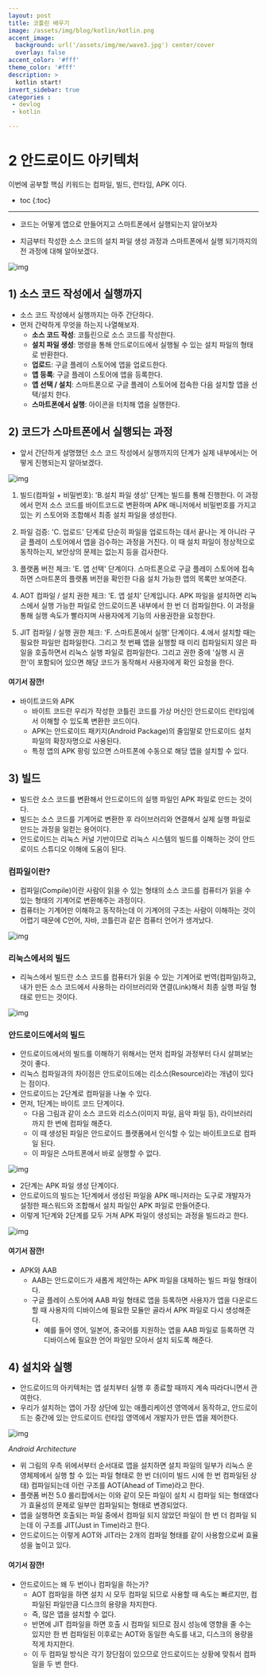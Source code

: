 ```yaml
---
layout: post
title: 코틀린 배우기
image: /assets/img/blog/kotlin/kotlin.png
accent_image: 
  background: url('/assets/img/me/wave3.jpg') center/cover
  overlay: false
accent_color: '#fff'
theme_color: '#fff'
description: >
  kotlin start!
invert_sidebar: true
categories :
 - devlog	
 - kotlin

---
```


# 2 안드로이드 아키텍처 

이번에 공부할 핵심 키워드는 컴파일, 빌드, 런타임, APK 이다.

* toc
{:toc}


****

- 코드는 어떻게 앱으로 만들어지고 스마트폰에서 실행되는지 알아보자

- 지금부터 작성한 소스 코드의 설치 파일 생성 과정과 스마트폰에서 실행 되기까지의 전 과정에 대해 알아보겠다.

![img](https://190938973-files.gitbook.io/~/files/v0/b/gitbook-x-prod.appspot.com/o/spaces%2Fa4oGyVd5h5iQeplBqkqY%2Fuploads%2FM78Jxo6iGQPLBMCYdvvT%2Fimage.png?alt=media&token=9ab02591-9a8e-4fb7-9ad7-b80b65a19341)

## 1) 소스 코드 작성에서 실행까지

- 소스 코드 작성에서 실행까지는 아주 간단하다.
- 먼저 간략하게 무엇을 하는지 나열해보자.
  - **소스 코드 작성**: 코틀린으로 소스 코드를 작성한다.
  - **설치 파일 생성**: 명령을 통해 안드로이드에서 실행될 수 있는 설치 파일의 형태로 반환한다.
  - **업로드**: 구글 플레이 스토어에 앱을 업로드한다.
  - **앱 등록**: 구글 플레이 스토어에 앱을 등록한다.
  - **앱 선택 / 설치**: 스마트폰으로 구글 플레이 스토어에 접속한 다음 설치할 앱을 선택/설치 한다.
  - **스마트폰에서 실행**: 아이콘을 터치해 앱을 실행한다.

## 2) 코드가 스마트폰에서 실행되는 과정

- 앞서 간단하게 설명했던 소스 코드 작성에서 실행까지의 단계가 실제 내부에서는 어떻게 진행되는지 알아보겠다.

![img](https://190938973-files.gitbook.io/~/files/v0/b/gitbook-x-prod.appspot.com/o/spaces%2Fa4oGyVd5h5iQeplBqkqY%2Fuploads%2F6Q5rb2Nw3tMSQAxvpmIb%2Fimage.png?alt=media&token=e57b188c-a37b-4293-b305-e7d5d5f0e9a7)

1. 빌드(컴파일 + 비밀번호): 'B.설치 파일 생성' 단계는 빌드를 통해 진행한다. 이 과정에서 먼저 소스 코드를 바이트코드로 변환하며 APK 매니저에서 비밀번호를 가지고 있는 키 스토어와 조합해서 최종 설치 파일을 생성한다.

2. 파일 검증: 'C. 업로드' 단계로 단순히 파일을 업로드하는 데서 끝나는 게 아니라 구글 플레이 스토어에서 앱을 검수하는 과정을 거친다. 이 때 설치 파일이 정상적으로 동작하는지, 보안상의 문제는 없는지 등을 검사한다.

3. 플랫폼 버전 체크: 'E. 앱 선택' 단계이다. 스마트폰으로 구글 플레이 스토어에 접속하면 스마트폰의 플랫폼 버전을 확인한 다음 설치 가능한 앱의 목록만 보여준다.

4. AOT 컴파일 / 설치 권한 체크: 'E. 앱 설치' 단계입니다. APK 파일을 설치하면 리눅스에서 실행 가능한 파일로 안드로이드폰 내부에서 한 번 더 컴파일한다. 이 과정을 통해 실행 속도가 빨라지며 사용자에게 기능의 사용권한을 요청한다.

5. JIT 컴파일 / 실행 권한 체크: 'F. 스마트폰에서 실행' 단계이다. 4.에서 설치할 때는 필요한 파일만 컴파일한다. 그리고 첫 번째 앱을 실행할 때 미리 컴파일되지 않은 파일을 호출하면서 리눅스 실행 파일로 컴파일한다. 그리고 권한 중에 '실행 시 권한'이 포함되어 있으면 해당 코드가 동작해서 사용자에게 확인 요청을 한다.

#### 여기서 잠깐!

- 바이트코드와 APK
  - 바이트 코드란 우리가 작성한 코틀린 코드를 가상 머신인 안드로이드 런타임에서 이해할 수 있도록 변환한 코드이다.
  - APK는 안드로이드 패키지(Android Package)의 줄임말로 안드로이드 설치 파일의 확장자명으로 사용된다.
  - 특정 앱의 APK 팡링 있으면 스마트폰에 수동으로 해당 앱을 설치할 수 있다.

## 3) 빌드

- 빌드란 소스 코드를 변환해서 안드로이드의 실행 파일인 APK 파일로 만드는 것이다.
- 빌드는 소스 코드를 기계어로 변환한 후 라이브러리와 연결해서 실제 실행 파일로 만드는 과정을 일컫는 용어이다.
- 안드로이드는 리눅스 커널 기반이므로 리눅스 시스템의 빌드를 이해하는 것이 안드로이드 스튜디오 이해에 도움이 된다.

### 컴파일이란?

- 컴파일(Compile)이란 사람이 읽을 수 있는 형태의 소스 코드를 컴퓨터가 읽을 수 있는 형태의 기계어로 변환해주는 과정이다.
- 컴퓨터는 기계어만 이해하고 동작하는데 이 기계어의 구조는 사람이 이해하는 것이 어렵기 때문에 C언어, 자바, 코틀린과 같은 컴퓨터 언어가 생겨났다.

![img](https://190938973-files.gitbook.io/~/files/v0/b/gitbook-x-prod.appspot.com/o/spaces%2Fa4oGyVd5h5iQeplBqkqY%2Fuploads%2FCd3meGTpp5drlGu0oXJy%2Fimage.png?alt=media&token=d175e855-5dcf-4afd-839e-9b0a80214277)

### 리눅스에서의 빌드

- 리눅스에서 빌드란 소스 코드를 컴퓨터가 읽을 수 있는 기계어로 번역(컴파일)하고, 내가 만든 소스 코드에서 사용하는 라이브러리와 연결(Link)해서 최종 실행 파일 형태로 만드는 것이다.

![img](https://190938973-files.gitbook.io/~/files/v0/b/gitbook-x-prod.appspot.com/o/spaces%2Fa4oGyVd5h5iQeplBqkqY%2Fuploads%2FB9JETJAlpSrXGMd5yUQh%2Fimage.png?alt=media&token=a0b67bdf-d378-4a94-95b3-d78e6b4de0db)

### 안드로이드에서의 빌드

- 안드로이드에서의 빌드를 이해하기 위해서는 먼저 컴파일 과정부터 다시 살펴보는 것이 좋다.
- 리눅스 컴파일과의 차이점은 안드로이드에는 리소스(Resource)라는 개념이 있다는 점이다.
- 안드로이드는 2단계로 컴파일을 나눌 수 있다.
- 먼저, 1단계는 바이트 코드 단계이다.
  - 다음 그림과 같이 소스 코드와 리소스(이미지 파일, 음악 파일 등), 라이브러리까지 한 번에 컴파일 해준다.
  - 이 때 생성된 파일은 안드로이드 플랫폼에서 인식할 수 있는 바이트코드로 컴파일 된다.
  - 이 파일은 스마트폰에서 바로 실행할 수 없다.

![img](https://190938973-files.gitbook.io/~/files/v0/b/gitbook-x-prod.appspot.com/o/spaces%2Fa4oGyVd5h5iQeplBqkqY%2Fuploads%2FkylfHFazbJUll0Mz6FEW%2Fimage.png?alt=media&token=11d43acd-ea50-4b3d-8e39-4a0c348027b6)

- 2단계는 APK 파일 생성 단계이다.
- 안드로이드의 빌드는 1단계에서 생성된 파일을 APK 매니저라는 도구로 개발자가 설정한 패스워드와 조합해서 설치 파일인 APK 파일로 만들어준다.
- 이렇게 1단계와 2단계를 모두 거쳐 APK 파일이 생성되는 과정을 빌드라고 한다.

![img](https://190938973-files.gitbook.io/~/files/v0/b/gitbook-x-prod.appspot.com/o/spaces%2Fa4oGyVd5h5iQeplBqkqY%2Fuploads%2FGcvEeCdL1nsiKcjNueQp%2Fimage.png?alt=media&token=8664225c-7cff-46cc-bfc3-0129650d57ab)

#### 여기서 잠깐!

- APK와 AAB
  - AAB는 안드로이드가 새롭게 제안하는 APK 파일을 대체하는 빌드 파일 형태이다.
  - 구글 플레이 스토어에 AAB 파일 형태로 앱을 등록하면 사용자가 앱을 다운로드 할 때 사용자의 디바이스에 필요한 모듈만 골라서 APK 파일로 다시 생성해준다.
    - 예를 들어 영어, 일본어, 중국어를 지원하는 앱을 AAB 파일로 등록하면 각 디바이스에 필요한 언어 파일만 모아서 설치 되도록 해준다.

## 4) 설치와 실행

- 안드로이드의 아키텍처는 앱 설치부터 실행 후 종료할 때까지 계속 따라다니면서 관여한다.
- 우리가 설치하는 앱이 가장 상단에 있는 애플리케이션 영역에서 동작하고, 안드로이드는 중간에 있는 안드로이드 런타임 영역에서 개발자가 만든 앱을 제어한다.

![img](https://190938973-files.gitbook.io/~/files/v0/b/gitbook-x-prod.appspot.com/o/spaces%2Fa4oGyVd5h5iQeplBqkqY%2Fuploads%2Fq52cYviU072JuuQUrZbO%2Fimage.png?alt=media&token=dfc06db8-f648-41ee-99bd-70e840228304)

*Android Architecture*

- 위 그림의 우측 위에서부터 순서대로 앱을 설치하면 설치 파일의 일부가 리눅스 운영체제에서 실행 할 수 있는 파일 형태로 한 번 더(이미 빌드 시에 한 번 컴파일된 상태) 컴파일되는데 이런 구조를 AOT(Ahead of Time)라고 한다.
- 플랫폼 버전 5.0 롤리팝에서는 이와 같이 모든 파일이 설치 시 컴파일 되는 형태였다가 효율성의 문제로 일부만 컴파일되는 형태로 변경되었다.
- 앱을 실행하면 호출되는 파일 중에서 컴파일 되지 않았던 파일이 한 번 더 컴파일 되는데 이 구조를 JIT(Just in Time)라고 한다.
- 안드로이드는 이렇게 AOT와 JIT라는 2개의 컴파일 형태를 같이 사용함으로써 효율성을 높이고 있다.

#### 여기서 잠깐!

- 안드로이드는 왜 두 번이나 컴파일을 하는가?
  - AOT 컴파일을 하면 설치 시 모두 컴파일 되므로 사용할 때 속도는 빠르지만, 컴파일된 파일만큼 디스크의 용량을 차지한다.
  - 즉, 많은 앱을 설치할 수 없다.
  - 반면에 JIT 컴파일을 하면 호출 시 컴파일 되므로 잠시 성능에 영향을 줄 수는 있지만 한 번 컴파일된 이후로는 AOT와 동일한 속도를 내고, 디스크의 용량을 적게 차지한다.
  - 이 두 컴파일 방식은 각기 장단점이 있으므로 안드로이드는 상황에 맞춰서 컴파일을 두 번 한다.
